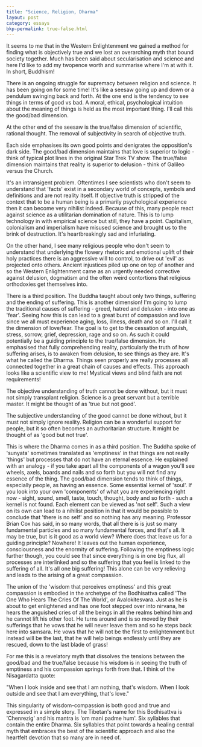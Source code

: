 ```yaml
---
title: "Science, Religion, Dharma"
layout: post
category: essays
bkp-permalink: true-false.html
---
```


It seems to me that in the Western Enlightenment we gained a method for finding
what is objectively true and we lost an overarching myth that bound society
together. Much has been said about secularisation and science and here I'd like
to add my twopence worth and summarise where I'm at with it. In short, Buddhism!

There is an ongoing struggle for supremacy between religion and science. It has been going on for some time! It's like a seesaw going up and down or a pendulum swinging back and forth. At the one end is the tendency to see things in terms of good vs bad. A moral, ethical, psychological intuition about the meaning of things is held as the most important thing. I'll call this the good/bad dimension.

At the other end of the seesaw is the true/false dimension of scientific, rational thought. The removal of subjectivity in search of objective truth.

Each side emphasises its own good points and denigrates the opposition's dark
side. The good/bad dimension maintains that love is superior to logic - think of
typical plot lines in the original Star Trek TV show. The true/false dimension maintains that reality is superior to delusion - think of Galileo versus the Church.

It's an intransigent problem. Oftentimes I see scientists who don't seem to understand that 'facts' exist in a secondary world of concepts, symbols and definitions and are not reality itself. If objective truth is stripped of the context that to be a human being is a primarily psychological experience then it can become very nihilist indeed. Because of this, many people react against science as a utilitarian domination of nature. This is to lump technology in with empirical science but still, they have a point. Capitalism, colonialism and imperialism have misused science and brought us to the brink of destruction. It's heartbreakingly sad and infuriating.

On the other hand, I see many religious people who don't seem to understand that underlying the flowery rhetoric and emotional uplift of their holy practices there is an aggressive will to control, to drive out 'evil' as projected onto others. Ancient injustices piled up one on top of another and so the Western Enlightenment came as an urgently needed corrective against delusion, dogmatism and the often weird contortions that religious orthodoxies get themselves into.

There is a third position. The Buddha taught about only two things, suffering
and the ending of suffering. This is another dimension! I'm going to lump the
traditional causes of suffering - greed, hatred and delusion - into one as
'fear'. Seeing how this is can lead to a great burst of compassion and love
since we all must experience aging, loss, illness, death and so on. I'll call it
the dimension of love/fear.  The goal is to get to the cessation of anguish,
stress, sorrow, grief, depression, rage and so on. As such it could potentially be a guiding principle to the true/false dimension. He emphasised that fully comprehending reality, particularly the truth of how suffering arises, is to awaken from delusion, to see things as they are. It's what he called the Dharma. Things seen properly are really processes all connected together in a great chain of causes and effects. This approach looks like a scientific view to me! Mystical views and blind faith are not requirements!

The objective understanding of truth cannot be done without, but it must not simply transplant religion. Science is a great servant but a terrible master. It might be thought of as 'true but not good'. 

The subjective understanding of the good cannot be done without, but it must not
simply ignore reality. Religion can be a wonderful support for people, but it
so often becomes an authoritarian structure. It might be thought of as 'good but
not true'.

This is where the Dharma comes in as a third position. The Buddha spoke of 'sunyata' sometimes translated as 'emptiness' in that things are not really 'things' but processes that do not have an eternal essence. He explained with an analogy - if you take apart all the components of a wagon you'll see wheels, axels, boards and nails and so forth but you will not find any essence of the thing. The good/bad dimension tends to think of things, especially people, as having an essence. Some essential kernel of 'soul'. If you look into your own 'components' of what you are experiencing right now - sight, sound, smell, taste, touch, thought, body and so forth - such a kernel is not found. Each element can be viewed as 'not self'. Such a view on its own can lead to a nihilist position in that it would be possible to conclude that 'there is no self' and so nothing has any meaning. Professor Brian Cox has said, in so many words, that all there is is just so many fundamental particles and so many fundamental forces, and that's all. It may be true, but is it good as a world view? Where does that leave us for a guiding principle? Nowhere! It leaves out the human experience, consciousness and the enormity of suffering. Following the emptiness logic further though, you could see that since everything is in one big flux, all processes are interlinked and so the suffering that you feel is linked to the suffering of all. It's all one big suffering! This alone can be very relieving and leads to the arising of a great compassion.

The union of the 'wisdom that perceives emptiness' and this great compassion is
embodied in the archetype of the Bodhisattva called 'The One Who Hears The Cries
Of The World', or Avalokitesvara. Just as he is about to get enlightened and has
one foot stepped over into nirvana, he hears the anguished cries of all the
beings in all the realms behind him and he cannot lift his other foot. He turns
around and is so moved by their sufferings that he vows that he will never leave
them and so he steps back here into samsara. He vows that he will not be the
first to enlightenment but instead will be the last, that he will help beings
endlessly until they are rescued, down to the last blade of grass!

For me this is a revelatory myth that dissolves the tensions between the
good/bad and the true/false because his wisdom is in seeing the truth of
emptiness and his compassion springs forth from that. I think of the
Nisagardatta quote:

"When I look inside and see that I am nothing, that's wisdom.
When I look outside and see that I am everything, that's love."

This singularity of wisdom-compassion is both good and true and expressed in a simple story. The Tibetan's name for this Bodhisattva is 'Chenrezig' and his mantra is 'om mani padme hum'. Six syllables that contain the entire Dharma. Six syllables that point towards a healing central myth that embraces the best of the scientific approach and also the heartfelt devotion that so many are in need of.
